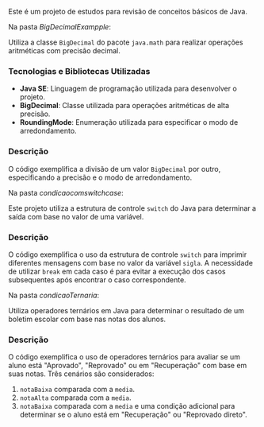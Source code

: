 Este é um projeto de estudos para revisão de conceitos básicos de Java. 

Na pasta *BigDecimalExampple*:

Utiliza a classe `BigDecimal` do pacote `java.math` para realizar operações aritméticas com precisão decimal. 

### Tecnologias e Bibliotecas Utilizadas

- **Java SE**: Linguagem de programação utilizada para desenvolver o projeto.
- **BigDecimal**: Classe utilizada para operações aritméticas de alta precisão.
- **RoundingMode**: Enumeração utilizada para especificar o modo de arredondamento.

### Descrição

O código exemplifica a divisão de um valor `BigDecimal` por outro, especificando a precisão e o modo de arredondamento.

Na pasta *condicaocomswitchcase*:

Este projeto utiliza a estrutura de controle `switch` do Java para determinar a saída com base no valor de uma variável.

### Descrição
O código exemplifica o uso da estrutura de controle `switch` para imprimir diferentes mensagens com base no valor da variável `sigla`. 
A necessidade de utilizar `break` em cada caso é para evitar a execução dos casos subsequentes após encontrar o caso correspondente.

Na pasta *condicaoTernaria*:

Utiliza operadores ternários em Java para determinar o resultado de um boletim escolar com base nas notas dos alunos.

### Descrição
O código exemplifica o uso de operadores ternários para avaliar se um aluno está "Aprovado", "Reprovado" ou em "Recuperação" com base em suas notas. 
Três cenários são considerados:
1. `notaBaixa` comparada com a `media`.
2. `notaAlta` comparada com a `media`.
3. `notaBaixa` comparada com a `media` e uma condição adicional para determinar se o aluno está em "Recuperação" ou "Reprovado direto".

